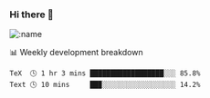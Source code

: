 ### Hi there 👋

<!--
**lv2020/lv2020** is a ✨ _special_ ✨ repository because its `README.md` (this file) appears on your GitHub profile.

Here are some ideas to get you started:

- 🔭 I’m currently working on ...
- 🌱 I’m currently learning ...
- 👯 I’m looking to collaborate on ...
- 🤔 I’m looking for help with ...
- 💬 Ask me about ...
- 📫 How to reach me: ...
- 😄 Pronouns: ...
- ⚡ Fun fact: ...
-->
![:name](https://count.getloli.com/get/@:lv2020)
 <!-- waka-box start -->
📊 Weekly development breakdown
```text
TeX  🕓 1 hr 3 mins ██████████████████░░░ 85.8%
Text 🕓 10 mins     ██▉░░░░░░░░░░░░░░░░░░ 14.2%
```
<!-- Powered by https://github.com/YouEclipse/waka-box-go . -->
<!-- waka-box end -->
